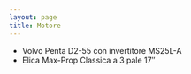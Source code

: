 ```yaml
---
layout: page
title: Motore
---
```


* Volvo Penta D2-55 con invertitore MS25L-A
* Elica Max-Prop Classica a 3 pale 17″
